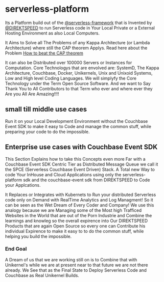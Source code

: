 # serverless-platform
Its a Platform build out of the [@serverless-framework](https://github.com/serverless-framework) that is Invented by [@DIREKTSPEED](https://github.com/direktspeed/) to run Serverless code in Your Local Private or a External Hosting Environment as also Local Computers.

It Aims to Solve all The Problems of any Kappa Architecture (or Lambda Architecture) where still the CAP theorem Applys.
Read here about the Problem [How to beat the CAP theorem](http://nathanmarz.com/blog/how-to-beat-the-cap-theorem.html)

It can also be Distributed over 100000 Servers or Instances for Computation. Core Technologys that are envolved are: SystemD, The Kappa Architecture, Couchbase, Docker, Unikernels, Unix and Unixoid Systems, Low and High level Coding Languages. We will simplyfy the Core Technology under the Term Open Source Software. And we want to Say Thank You to All Contributors to that Term who ever and where ever they Are you All Are Amazing!!!!

## small till middle use cases
Run it on your Local Development Environment without the Couchbase Event SDK to make it easy to Code and manage the common stuff, while preparing your code to do the impossible.

## Enterprise use cases with Couchbase Event SDK
This Section Explains how to take this Concepts even more Far with a Couchbase Event SDK Centric Tier as Distributed Message Queue we call it the SPCE (Serverless Couchbase Event Driven) Stack. A Total new Way to code Your InHouse and Cloud Applications using only the serverless-platform sdk and the couchbase-event sdk from DIREKTSPEED to Code your Applcations.

It Replaces or Integrates with Kubernets to Run your distributed Serverless code only on Demand with RealTime Analytics and Log Managment! So it can be seen as the Wet Dream of Every Coder and Company! We use this analogy because we are Managing some of the Most high Trafficed Websites in the World that are out of the Porn Industrie and Combine the learnings and knowleg so the overall expirence into Our DIREKTSPEED Products that are again Open Source so every one can Contribute his individual Expirence to make it easy to to do the common stuff, while helping you build the impossible.


### End Goal
A Dream of us that we are working still on is to Combine that with Unikernel's while we are at present near to that future we are not there already. We See that as the Final State to Deploy Serverless Code and Couchbase as Real Unikernel Builds.
